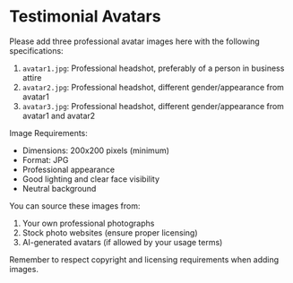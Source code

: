 # Testimonial Avatars

Please add three professional avatar images here with the following specifications:

1. `avatar1.jpg`: Professional headshot, preferably of a person in business attire
2. `avatar2.jpg`: Professional headshot, different gender/appearance from avatar1
3. `avatar3.jpg`: Professional headshot, different gender/appearance from avatar1 and avatar2

Image Requirements:
- Dimensions: 200x200 pixels (minimum)
- Format: JPG
- Professional appearance
- Good lighting and clear face visibility
- Neutral background

You can source these images from:
1. Your own professional photographs
2. Stock photo websites (ensure proper licensing)
3. AI-generated avatars (if allowed by your usage terms)

Remember to respect copyright and licensing requirements when adding images.

